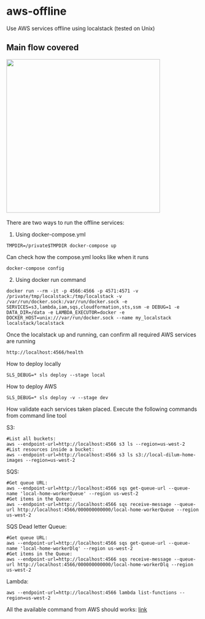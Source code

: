 # aws-offline
Use AWS services offline using localstack (tested on Unix)

<h2>Main flow covered</h2>

<img src="https://user-images.githubusercontent.com/6856894/120879674-b54dfd00-c5e2-11eb-9197-a714455eec24.png" width="400" />
<br />
<br />
There are two ways to run the offline services:

1. Using docker-compose.yml
```
TMPDIR=/private$TMPDIR docker-compose up
```
Can check how the compose.yml looks like when it runs

```
docker-compose config
```

2. Using docker run command

```
docker run --rm -it -p 4566:4566 -p 4571:4571 -v /private/tmp/localstack:/tmp/localstack -v /var/run/docker.sock:/var/run/docker.sock -e SERVICES=s3,lambda,iam,sqs,cloudformation,sts,ssm -e DEBUG=1 -e  DATA_DIR=/data -e LAMBDA_EXECUTOR=docker -e DOCKER_HOST=unix:///var/run/docker.sock --name my_localstack  localstack/localstack
```

Once the localstack up and running, can confirm all required AWS services are running

```
http://localhost:4566/health
```

How to deploy locally

```
SLS_DEBUG=* sls deploy --stage local
```

How to deploy AWS

```
SLS_DEBUG=* sls deploy -v --stage dev
```

How validate each services taken placed. Execute the following commands from command line tool

S3:
```
#List all buckets:
aws --endpoint-url=http://localhost:4566 s3 ls --region=us-west-2
#List resources inside a bucket:
aws --endpoint-url=http://localhost:4566 s3 ls s3://local-dilum-home-images --region=us-west-2 
```

SQS:
```
#Get queue URL:
aws --endpoint-url=http://localhost:4566 sqs get-queue-url --queue-name 'local-home-workerQueue' --region us-west-2
#Get items in the Queue:
aws --endpoint-url=http://localhost:4566 sqs receive-message --queue-url http://localhost:4566/000000000000/local-home-workerQueue --region us-west-2

```

SQS Dead letter Queue:
```
#Get queue URL:
aws --endpoint-url=http://localhost:4566 sqs get-queue-url --queue-name 'local-home-workerDlq' --region us-west-2
#Get items in the Queue:
aws --endpoint-url=http://localhost:4566 sqs receive-message --queue-url http://localhost:4566/000000000000/local-home-workerDlq --region us-west-2
```

Lambda:
```
aws --endpoint-url=http://localhost:4566 lambda list-functions --region=us-west-2
```

All the available command from AWS should works:
[link](https://docs.aws.amazon.com/cli/latest/index.html)